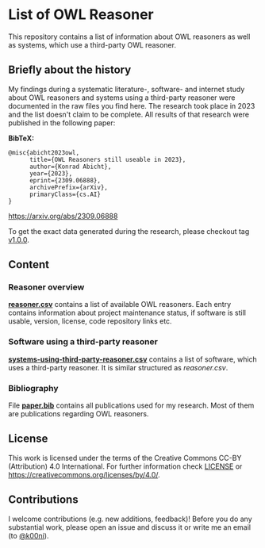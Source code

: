 # List of OWL Reasoner

This repository contains a list of information about OWL reasoners as well as systems, which use a third-party OWL reasoner.

## Briefly about the history

My findings during a systematic literature-, software- and internet study about OWL reasoners and systems using a third-party reasoner were documented in the raw files you find here.
The research took place in 2023 and the list doesn't claim to be complete.
All results of that research were published in the following paper:

**BibTeX:**
```
@misc{abicht2023owl,
      title={OWL Reasoners still useable in 2023},
      author={Konrad Abicht},
      year={2023},
      eprint={2309.06888},
      archivePrefix={arXiv},
      primaryClass={cs.AI}
}
```

https://arxiv.org/abs/2309.06888

To get the exact data generated during the research, please checkout tag [v1.0.0](https://github.com/k00ni/owl-reasoner-list/releases/tag/v1.0.0).

## Content

### Reasoner overview

[**reasoner.csv**](./reasoner.csv) contains a list of available OWL reasoners.
Each entry contains information about project maintenance status, if software is still usable, version, license, code repository links etc.

### Software using a third-party reasoner

[**systems-using-third-party-reasoner.csv**](./systems-using-third-party-reasoner.csv) contains a list of software, which uses a third-party reasoner.
It is similar structured as *reasoner.csv*.

### Bibliography

File [**paper.bib**](./paper.bib) contains all publications used for my research.
Most of them are publications regarding OWL reasoners.

## License

This work is licensed under the terms of the Creative Commons CC-BY (Attribution) 4.0 International.
For further information check [LICENSE](./LICENSE) or https://creativecommons.org/licenses/by/4.0/.

## Contributions

I welcome contributions (e.g. new additions, feedback)!
Before you do any substantial work, please open an issue and discuss it or write me an email (to [@k00ni](https://github.com/k00ni)).
